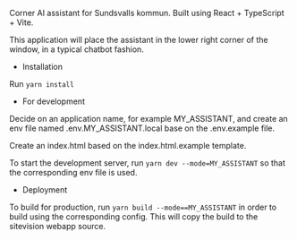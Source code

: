 Corner AI assistant for Sundsvalls kommun. Built using React + TypeScript + Vite.

This application will place the assistant in the lower right corner of the window, in a typical chatbot fashion.

- Installation

Run `yarn install`

- For development

Decide on an application name, for example MY_ASSISTANT, and create an env file named .env.MY_ASSISTANT.local base on the .env.example file.

Create an index.html based on the index.html.example template.

To start the development server, run `yarn dev --mode=MY_ASSISTANT` so that the corresponding env file is used.

- Deployment

To build for production, run `yarn build --mode==MY_ASSISTANT` in order to build using the corresponding config.
This will copy the build to the sitevision webapp source.

